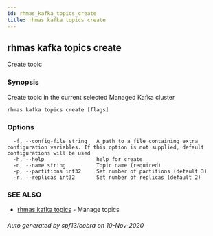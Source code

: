 ```yaml
---
id: rhmas_kafka_topics_create
title: rhmas kafka topics create
---
```

## rhmas kafka topics create

Create topic

### Synopsis

Create topic in the current selected Managed Kafka cluster

```
rhmas kafka topics create [flags]
```

### Options

```
  -f, --config-file string   A path to a file containing extra configuration variables. If this option is not supplied, default configurations will be used
  -h, --help                 help for create
  -n, --name string          Topic name (required)
  -p, --partitions int32     Set number of partitions (default 3)
  -r, --replicas int32       Set number of replicas (default 2)
```

### SEE ALSO

* [rhmas kafka topics](rhmas_kafka_topics.md)	 - Manage topics

###### Auto generated by spf13/cobra on 10-Nov-2020
